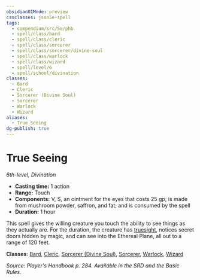 ```yaml
---
obsidianUIMode: preview
cssclasses: json5e-spell
tags:
  - compendium/src/5e/phb
  - spell/class/bard
  - spell/class/cleric
  - spell/class/sorcerer
  - spell/class/sorcerer/divine-soul
  - spell/class/warlock
  - spell/class/wizard
  - spell/level/6
  - spell/school/divination
classes:
  - Bard
  - Cleric
  - Sorcerer (Divine Soul)
  - Sorcerer
  - Warlock
  - Wizard
aliases:
  - True Seeing
dg-publish: true
---
```

# True Seeing
*6th-level, Divination*  

- **Casting time:** 1 action
- **Range:** Touch
- **Components:** V, S, an ointment for the eyes that costs 25 gp; is made from mushroom powder, saffron, and fat; and is consumed by the spell
- **Duration:** 1 hour

This spell gives the willing creature you touch the ability to see things as they actually are. For the duration, the creature has [truesight](/3-Mechanics/CLI/rules/senses.md#truesight), notices secret doors hidden by magic, and can see into the Ethereal Plane, all out to a range of 120 feet.

**Classes**: [Bard](/Admin/CLI/classes/bard.md), [Cleric](/Admin/CLI/classes/cleric.md), [Sorcerer (Divine Soul)](/Admin/CLI/classes/sorcerer-divine-soul-xge.md), [Sorcerer](/Admin/CLI/classes/sorcerer.md), [Warlock](/Admin/CLI/classes/warlock.md), [Wizard](/Admin/CLI/classes/wizard.md)

*Source: Player's Handbook p. 284. Available in the SRD and the Basic Rules.*